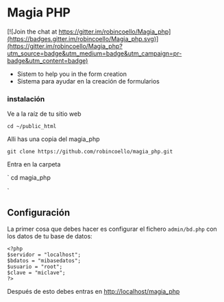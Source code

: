 # Magia PHP

[![Join the chat at https://gitter.im/robincoello/Magia_php](https://badges.gitter.im/robincoello/Magia_php.svg)](https://gitter.im/robincoello/Magia_php?utm_source=badge&utm_medium=badge&utm_campaign=pr-badge&utm_content=badge)
* Sistem to help you in the form creation
* Sistema para ayudar en la creación de formularios 

### instalación
Ve a la raíz de tu sitio web

`
cd ~/public_html
`

Alli has una copia del magia_php


`
git clone https://github.com/robincoello/magia_php.git
`

Entra en la carpeta

`
cd magia_php

`




## Configuración

La primer cosa que debes hacer es configurar el fichero ```admin/bd.php``` con los datos de tu base de datos:

```
<?php  
$servidor = "localhost"; 
$bdatos = "mibasedatos"; 
$usuario = "root"; 
$clave = "miclave";
?>
```

Después de esto debes entras en <a href="http://localhost/magia_php">http://localhost/magia_php</a>

